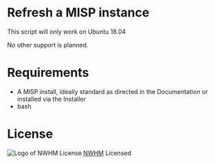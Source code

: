 # Refresh a MISP instance

This script will only work on Ubuntu 18.04

No other support is planned.

# Requirements

* A MISP install, ideally standard as directed in the Documentation or installed via the Installer
* bash

# License

![Logo of NWHM License](https://nonwhiteheterosexualmalelicense.org/502px-Asexual_symbol.svg.png) [NWHM](https://nonwhiteheterosexualmalelicense.org/) Licensed
